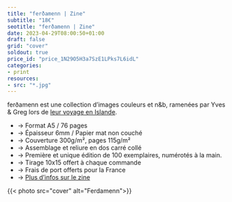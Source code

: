 ```yaml
---
title: "ferðamenn | Zine"
subtitle: "18€"
seotitle: "ferðamenn | Zine"
date: 2023-04-29T08:00:50+01:00
draft: false
grid: "cover"
soldout: true
price_id: "price_1N29O5H3a7SzE1LPks7L6idL"
categories:
- print
resources:
- src: "*.jpg"
---
```


ferðamenn est une collection d’images couleurs et n&b, ramenées par Yves & Greg lors de [leur voyage en Islande](https://deploy-preview-136--dazzling-pike-8ee366.netlify.app/le-paradoxe-islandais/).  

* → Format A5 / 76 pages
* → Épaisseur 6mm / Papier mat non couché 
* → Couverture 300g/m², pages 115g/m²
* → Assemblage et reliure en dos carré collé
* → Première et unique édition de 100 exemplaires, numérotés à la main.
* → Tirage 10x15 offert à chaque commande
* → Frais de port offerts pour la France
* → [Plus d’infos sur le zine](https://gregorymignard.com/mon-premier-zine/)

{{< photo src="cover" alt="Ferdamenn">}}
